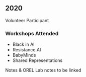 ## 2020
Volunteer Participant

### Workshops Attended
- Black in AI
- Resistance.AI
- BabyMinds
- Shared Representations

Notes & OREL Lab notes to be linked
